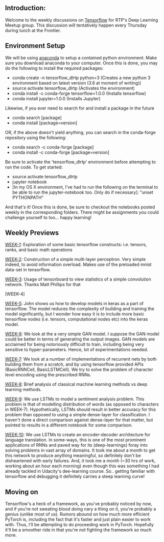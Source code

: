 


Introduction:
-------------

Welcome to the weekly discussions on [Tensorflow](https://www.tensorflow.org/) for RTP's Deep Learning Meetup group. This discussion will tentatively happen every Thursday during lunch at the Frontier.

Environment Setup
-----------------
We will be using [anaconda](https://docs.continuum.io/anaconda/install) to setup a contained python environment. Make sure you download anaconda to your computer. Once this is done, you may do the following to install the required packages:

 - conda create -n tensorflow_dlrtp python=3 (Creates a new python 3 environment based on latest version (3.6 at moment of writing))
 - source activate tensorflow_dlrtp (Activates the environment)
 - conda install -c conda-forge tensorflow=1.0.0 (Installs tensorflow)
 - conda install jupyter=1.0.0 (Installs Jupyter)

Likewise, if you ever need to search for and install a package in the future
 - conda search [package]
 - conda install [package=version]

 OR, if the above doesn't yield anything, you can search in the conda-forge repository using the following:
 - conda search -c conda-forge [package]
 - conda install -c conda-forge [package=version]


Be sure to activate the 'tensorflow_dlrtp' environment before attempting to run the code. To get started:

 - source activate tensorflow_dlrtp
 - jupyter notebook
 - [In my OS X environment, I've had to run the following on the terminal to be able to run the jupyter-notebook too. Only do if necessary]: "unset PYTHONPATH"
 
 And that's it! Once this is done, be sure to checkout the notebooks posted weekly in the corresponding folders. There might be assignments you could challenge yourself to too... happy learning!

Weekly Previews
----------------
[WEEK-1](https://github.com/apiltamang/tensorflow_rtp_materials/tree/master/week-1): Exploration of some basic tensorflow constructs: i.e. tensors, ranks, and basic math operations

[WEEK-2](https://github.com/apiltamang/tensorflow_rtp_materials/tree/master/week-2): Construction of a simple multi-layer perceptron. Very simple indeed, to avoid information overload. Makes use of the preloaded mnist data-set in tensorflow.

[WEEK-3](https://github.com/apiltamang/tensorflow_rtp_materials/tree/master/week-3): Usage of tensorboard to view statistics of a simple convolution network. Thanks Matt Phillips for that

[WEEK-4]

[WEEK-5](https://github.com/apiltamang/tensorflow_rtp_materials/tree/master/week-5): John shows us how to develop models in keras as a part of tensorflow. The model reduces the complexity of building and training the model significantly, but I wonder how easy it is to include more basic tensorflow nodes (i.e. tensors, computational nodes etc) into the keras model.

[WEEK-6](https://github.com/apiltamang/tensorflow_rtp_materials/tree/master/week-6): We look at the a very simple GAN model. I suppose the GAN model could be better in terms of generating the output images. GAN models are acclaimed for being notoriously difficult to train, including being very sensitive to hyper-parameters. Hence, lot of experimentations needed.

[WEEK-7](https://github.com/apiltamang/tensorflow_rtp_materials/tree/master/week-7): We look at a number of implementations of recurrent nets by both building them from a scratch, and by using tensorflow provided APIs (BasicRNNCell, BasicLSTMCell). We try to solve the problem of character level encoding using the prescribed RNNs.

[WEEK-8](https://github.com/apiltamang/tensorflow_rtp_materials/tree/master/week-8): Brief analysis of classical machine learning methods vs deep learning methods.

[WEEK-9](https://github.com/apiltamang/tensorflow_rtp_materials/tree/master/week-9): We use LSTMs to model a sentiment analysis problem. This problem is that of modelling distribution of words (as opposed to characters in WEEK-7). Hypothetically, LSTMs should result in better accuracy for this problem than opposed to using a simple dense-layer for classification. I haven't done a direct comparison against dense-layer for that matter, but pointed to results in a different notebook for some comparison. 

[WEEK-10](https://github.com/apiltamang/tensorflow_rtp_materials/tree/master/week-10): We use LSTMs to create an encoder-decoder architecture for language translation. In some-ways, this is one of the most prominent applications of RNNs and paved way for its (deep-learnings) foray into solving problems in vast array of domains. It took me about a month to get this network to produce anything meaningful, so definitely don't be disheartened with early failures. And, it took me a month (~30 hrs of work, working about an hour each morning) even though this was something I had already tackled in Udacity's dee-learning course. So.. getting familiar with tensorflow and debugging it definitely carries  a steep learning curve!

Moving on
-------------
Tensorflow's a heck of a framework, as you've probably noticed by now, and if you're not sweating blood doing nary a thing on it, you're probably a genius (unlike most of us). Rumors abound on how much more efficient PyTorch is, including the fact that it's faster and just plain easier to work with. Thus, I'll be attempting to do proceeding work in PyTorch. Hopefully it'll be a smoother ride in that you're not fighting the framework so much more.

 
